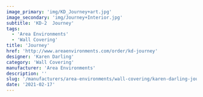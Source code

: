 ```yaml
---
image_primary: 'img/KD_Journey+art.jpg'
image_secondary: 'img/Journey+Interior.jpg'
subtitle: 'KD-2  Journey'
tags:
  - 'Area Environments'
  - 'Wall Covering'
title: 'Journey'
href: 'http://www.areaenvironments.com/order/kd-journey'
designer: 'Karen Darling'
category: 'Wall Covering'
manufacturer: 'Area Environments'
description: ''
slug: '/manufacturers/area-environments/wall-covering/karen-darling-journey'
date: '2021-02-17'
---
```

